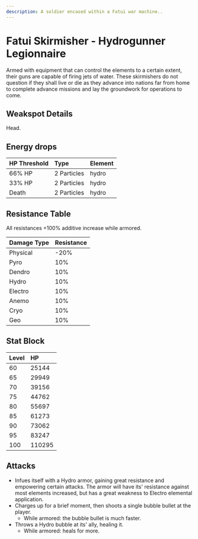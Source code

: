 ```yaml
---
description: A soldier encased within a Fatui war machine..
---
```


# Fatui Skirmisher - Hydrogunner Legionnaire

Armed with equipment that can control the elements to a certain extent, their guns are capable of firing jets of water. These skirmishers do not question if they shall live or die as they advance into nations far from home to complete advance missions and lay the groundwork for operations to come.

## Weakspot Details

Head.

## Energy drops

| HP Threshold | Type        | Element |
| :----------- | :---------- | :------ |
| 66% HP       | 2 Particles | hydro   |
| 33% HP       | 2 Particles | hydro   |
| Death        | 2 Particles | hydro   |

## Resistance Table

All resistances +100% additive increase while armored.

| Damage Type | Resistance |
| :---------- | :--------- |
| Physical    | -20%       |
| Pyro        | 10%        |
| Dendro      | 10%        |
| Hydro       | 10%        |
| Electro     | 10%        |
| Anemo       | 10%        |
| Cryo        | 10%        |
| Geo         | 10%        |

## Stat Block

| Level | HP     |
| :---- | :----- |
| 60    | 25144  |
| 65    | 29949  |
| 70    | 39156  |
| 75    | 44762  |
| 80    | 55697  |
| 85    | 61273  |
| 90    | 73062  |
| 95    | 83247  |
| 100   | 110295 |

## Attacks

* Infues itself with a Hydro armor, gaining great resistance and empowering certain attacks. The armor will have its' resistance against most elements increased, but has a great weakness to Electro elemental application.
* Charges up for a brief moment, then shoots a single bubble bullet at the player.
  * While armored: the bubble bullet is much faster.
* Throws a Hydro bubble at its' ally, healing it.
  * While armored: heals for more.
